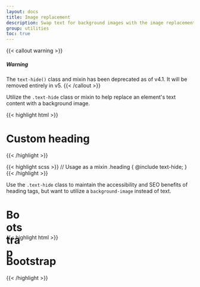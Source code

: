 ```yaml
---
layout: docs
title: Image replacement
description: Swap text for background images with the image replacement class.
group: utilities
toc: true
---
```


{{< callout warning >}}
##### Warning

The `text-hide()` class and mixin has been deprecated as of v4.1. It will be removed entirely in v5.
{{< /callout >}}

Utilize the `.text-hide` class or mixin to help replace an element's text content with a background image.

{{< highlight html >}}
<h1 class="text-hide">Custom heading</h1>
{{< /highlight >}}

{{< highlight scss >}}
// Usage as a mixin
.heading {
  @include text-hide;
}
{{< /highlight >}}

Use the `.text-hide` class to maintain the accessibility and SEO benefits of heading tags, but want to utilize a `background-image` instead of text.

<div class="bd-example">
  <h1 class="text-hide" style="background-image: url('/docs/{{< param docs_version >}}/assets/brand/bootstrap-solid.svg'); width: 50px; height: 50px;">Bootstrap</h1>
</div>

{{< highlight html >}}
<h1 class="text-hide" style="background-image: url('..');">Bootstrap</h1>
{{< /highlight >}}
